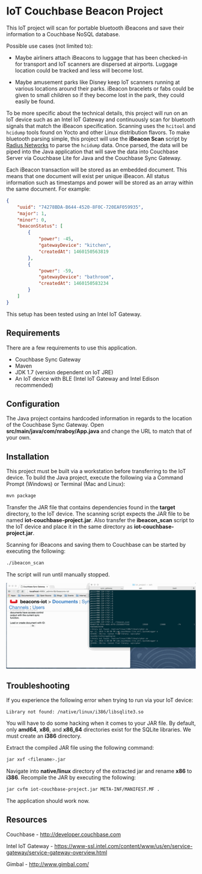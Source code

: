# IoT Couchbase Beacon Project

This IoT project will scan for portable bluetooth iBeacons and save their information to a Couchbase NoSQL database.

Possible use cases (not limited to):

* Maybe airliners attach iBeacons to luggage that has been checked-in for transport and IoT scanners are dispersed at airports.  Luggage location could be tracked and less will become lost.

* Maybe amusement parks like Disney keep IoT scanners running at various locations around their parks.  iBeacon bracelets or fabs could be given to small children so if they become lost in the park, they could easily be found.

To be more specific about the technical details, this project will run on an IoT device such as an Intel IoT Gateway and continuously scan for bluetooth signals that match the iBeacon specification.  Scanning uses the `hcitool` and `hcidump` tools found on Yocto and other Linux distribution flavors.  To make bluetooth parsing simple, this project will use the **iBeacon Scan** script by [Radius Networks](http://developer.radiusnetworks.com/ibeacon/idk/ibeacon_scan) to parse the `hcidump` data.  Once parsed, the data will be piped into the Java application that will save the data into Couchbase Server via Couchbase Lite for Java and the Couchbase Sync Gateway.

Each iBeacon transaction will be stored as an embedded document.  This means that one document will exist per unique iBeacon.  All status information such as timestamps and power will be stored as an array within the same document.  For example:

```json
{
    "uuid": "74278BDA-B644-4520-8F0C-720EAF059935",
    "major": 1,
    "minor": 0,
    "beaconStatus": [
        {
            "power": -45,
            "gatewayDevice": "kitchen",
            "createdAt": 1460150563819
        },
        {
            "power": -59,
            "gatewayDevice": "bathroom",
            "createdAt": 1460150583234
        }
    ]
}
```

This setup has been tested using an Intel IoT Gateway.

## Requirements

There are a few requirements to use this application.

* Couchbase Sync Gateway
* Maven
* JDK 1.7 (version dependent on IoT JRE)
* An IoT device with BLE (Intel IoT Gateway and Intel Edison recommended)

## Configuration

The Java project contains hardcoded information in regards to the location of the Couchbase Sync Gateway.  Open **src/main/java/com/nraboy/App.java** and change the URL to match that of your own.

## Installation

This project must be built via a workstation before transferring to the IoT device.  To build the Java project, execute the following via a Command Prompt (Windows) or Terminal (Mac and Linux):

```sh
mvn package
```

Transfer the JAR file that contains dependencies found in the **target** directory, to the IoT device.  The scanning script expects the JAR file to be named **iot-couchbase-project.jar**.  Also transfer the **ibeacon_scan** script to the IoT device and place it in the same directory as **iot-couchbase-project.jar**.

Scanning for iBeacons and saving them to Couchbase can be started by executing the following:

```sh
./ibeacon_scan
```

The script will run until manually stopped.

![iBeacon Couchbase Example](/iot-couchbase-ibeacon-example.gif)

## Troubleshooting

If you experience the following error when trying to run via your IoT device:

```
Library not found: /native/linux/i386/libsqlite3.so
```

You will have to do some hacking when it comes to your JAR file.  By default, only **amd64**, **x86**, and **x86_64** directories exist for the SQLite libraries.  We must create an **i386** directory.

Extract the compiled JAR file using the following command:

```sh
jar xvf <filename>.jar
```

Navigate into **native/linux** directory of the extracted jar and rename **x86** to **i386**.  Recompile the JAR by executing the following:

```sh
jar cvfm iot-couchbase-project.jar META-INF/MANIFEST.MF .
```

The application should work now.

## Resources

Couchbase - http://developer.couchbase.com

Intel IoT Gateway - https://www-ssl.intel.com/content/www/us/en/service-gateway/service-gateway-overview.html

Gimbal - http://www.gimbal.com/

